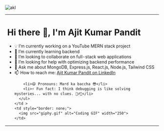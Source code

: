 ![akl](https://github.com/user-attachments/assets/1f7fb17a-8b46-4296-b5a4-bc33159c635c)


<table style="border: none;">
  <tr >
    <td>
      <h1>Hi there 👋, I'm Ajit Kumar Pandit</h1>
      <ul>
        <li>💡 I’m currently working on a YouTube MERN stack project</li>
        <li>🌱 I’m currently learning backend</li>
        <li>🤝 I’m looking to collaborate on full-stack web applications</li>
        <li>🤔 I’m looking for help with optimizing backend performance</li>
        <li>💬 Ask me about MongoDB, Express.js, React.js, Node.js, Tailwind CSS</li>
        <li>📫 How to reach me: <a href="https://www.linkedin.com/in/ajit-kumar-pandit-25b737245/" target="_blank">Ajit Kumar Pandit on LinkedIn</a></li>

        <li>😄 Pronouns: Mard ka baccha 😎</li>
        <li>⚡ Fun fact: I think debugging is like solving mysteries... with no clues. 🕵️‍♂️😂</li>
      </ul>
    </td >
    <td style="border: none;">
      <img src="giphy.gif" alt="Coding GIF" width="250">
    </td>
  </tr>
</table>


